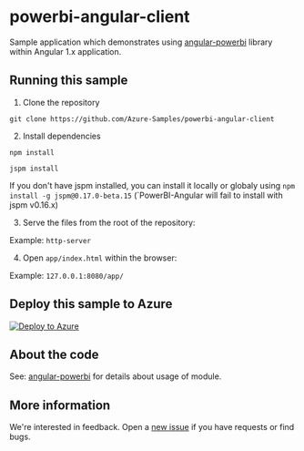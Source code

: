# powerbi-angular-client
Sample application which demonstrates using [angular-powerbi](https://github.com/Microsoft/PowerBI-Angular) library within Angular 1.x application.

## Running this sample

1. Clone the repository

  `git clone https://github.com/Azure-Samples/powerbi-angular-client`
  
2. Install dependencies

  `npm install`
  
  `jspm install`
  
  If you don't have jspm installed, you can install it locally or globaly using `npm install -g jspm@0.17.0-beta.15` (`PowerBI-Angular will fail to install with jspm v0.16.x)
  
3. Serve the files from the root of the repository:

  Example: `http-server`
  
4. Open `app/index.html` within the browser:

  Example: `127.0.0.1:8080/app/`

## Deploy this sample to Azure
[![Deploy to Azure](http://azuredeploy.net/deploybutton.png)](https://azuredeploy.net/)

## About the code
See: [angular-powerbi](https://github.com/Microsoft/PowerBI-Angular) for details about usage of module.

## More information
We're interested in feedback.  Open a [new issue](https://github.com/Azure-Samples/powerbi-angular-client/issues/new) if you have requests or find bugs.


